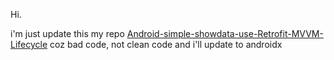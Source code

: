 Hi.  
  
i'm just update this my repo [Android-simple-showdata-use-Retrofit-MVVM-Lifecycle](https://github.com/im-o/Android-simple-showdata-use-Retrofit-MVVM-Lifecycle)
coz bad code, not clean code and i'll update to androidx
